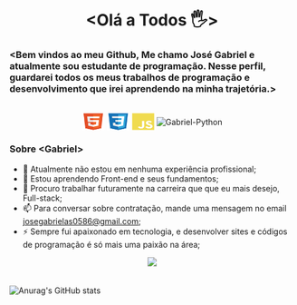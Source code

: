 <h1 align="center">
  &lt;Olá a Todos 🖐️&gt;
</h1>

### &lt;Bem vindos ao meu Github, Me chamo José Gabriel e atualmente sou estudante de programação. Nesse perfil, guardarei todos os meus trabalhos de programação e desenvolvimento      que irei aprendendo na minha trajetória.&gt;

<div style="display: inline_block" align="center"><br>
  <img align="center" alt="Gabriel-HTML" height="30" width="40" src="https://raw.githubusercontent.com/devicons/devicon/master/icons/html5/html5-original.svg">
  <img align="center" alt="Gabriel-CSS" height="30" width="40" src="https://raw.githubusercontent.com/devicons/devicon/master/icons/css3/css3-original.svg">
  <img align="center" alt="Gabriel-Js" height="30" width="40" src="https://raw.githubusercontent.com/devicons/devicon/master/icons/javascript/javascript-plain.svg">
  <img align="center" alt="Gabriel-Python" height="35" width="35" src="https://img.icons8.com/?size=100&id=l75OEUJkPAk4&format=png&color=000000">
</div>

### Sobre &lt;Gabriel&gt;<br>
- 🔭 Atualmente não estou em nenhuma experiência profissional;
- 🌱 Estou aprendendo Front-end e seus fundamentos;
- 👯 Procuro trabalhar futuramente na carreira que que eu mais desejo, Full-stack;
- 📫 Para conversar sobre contratação, mande uma mensagem no email josegabrielas0586@gmail.com;
- ⚡ Sempre fui apaixonado em tecnologia, e desenvolver sites e códigos de programação é só mais uma paixão na área;<br>



<div align="center">
  <a href="https://www.linkedin.com/in/joségabrielalmeida/" target="_blank"><img src="https://img.shields.io/badge/-LinkedIn-%230077B5?style=for-the-badge&logo=linkedin&logoColor=white" target="_blank"></a>
</div>
<br>

![Anurag's GitHub stats](https://github-readme-stats.vercel.app/api?username=zielisgabriel&show_icons=true&theme=tokyonight)
